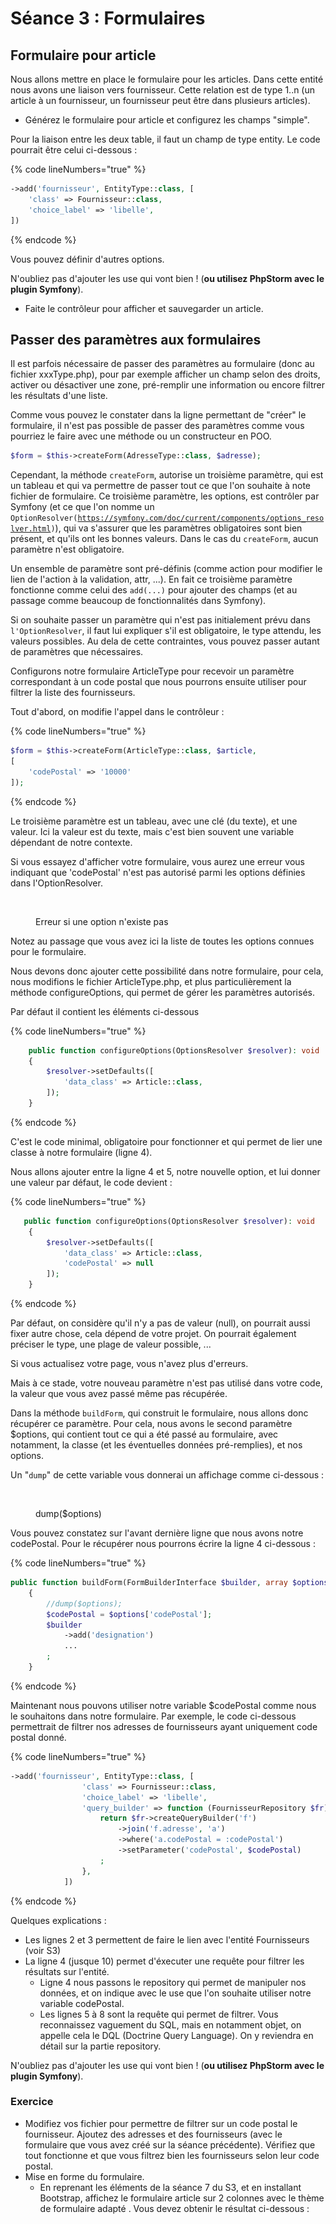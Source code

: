 # Séance 3 : Formulaires

## Formulaire pour article

Nous allons mettre en place le formulaire pour les articles. Dans cette entité nous avons une liaison vers fournisseur. Cette relation est de type 1..n (un article à un fournisseur, un fournisseur peut être dans plusieurs articles).

* Générez le formulaire pour article et configurez les champs "simple".

Pour la liaison entre les deux table, il faut un champ de type entity. Le code pourrait être celui ci-dessous :&#x20;

{% code lineNumbers="true" %}
```php
->add('fournisseur', EntityType::class, [
    'class' => Fournisseur::class,
    'choice_label' => 'libelle',
])
```
{% endcode %}

Vous pouvez définir d'autres options.

N'oubliez pas d'ajouter les use qui vont bien ! (**ou utilisez PhpStorm avec le plugin Symfony**).

* Faite le contrôleur pour afficher et sauvegarder un article.

## Passer des paramètres aux formulaires

Il est parfois nécessaire de passer des paramètres au formulaire (donc au fichier xxxType.php), pour par exemple afficher un champ selon des droits, activer ou désactiver une zone, pré-remplir une information ou encore filtrer les résultats d'une liste.

Comme vous pouvez le constater dans la ligne permettant de "créer" le formulaire, il n'est pas possible de passer des paramètres comme vous pourriez le faire avec une méthode ou un constructeur en POO.

```php
$form = $this->createForm(AdresseType::class, $adresse);
```

Cependant, la méthode `createForm`, autorise un troisième paramètre, qui est un tableau et qui va permettre de passer tout ce que l'on souhaite à note fichier de formulaire. Ce troisième paramètre, les options, est contrôler par Symfony (et ce que l'on nomme un `OptionResolver(`[`https://symfony.com/doc/current/components/options_resolver.html`](https://symfony.com/doc/current/components/options\_resolver.html)`)`), qui va s'assurer que les paramètres obligatoires sont bien présent, et qu'ils ont les bonnes valeurs. Dans le cas du `createForm`, aucun paramètre n'est obligatoire.&#x20;

Un ensemble de paramètre sont pré-définis (comme action pour modifier le lien de l'action à la validation, attr, ...). En fait ce troisième paramètre fonctionne comme celui des `add(...)` pour ajouter des champs (et au passage comme beaucoup de fonctionnalités dans Symfony).

Si on souhaite passer un paramètre qui n'est pas initialement prévu dans `l'OptionResolver`, il faut lui expliquer s'il est obligatoire, le type attendu, les valeurs possibles. Au dela de cette contraintes, vous pouvez passer autant de paramètres que nécessaires.

Configurons notre formulaire ArticleType pour recevoir un paramètre correspondant à un code postal que nous pourrons ensuite utiliser pour filtrer la liste des fournisseurs.

Tout d'abord, on modifie l'appel dans le contrôleur :&#x20;

{% code lineNumbers="true" %}
```php
$form = $this->createForm(ArticleType::class, $article,
[
    'codePostal' => '10000'
]);
```
{% endcode %}

Le troisième paramètre est un tableau, avec une clé (du texte), et une valeur. Ici la valeur est du texte, mais c'est bien souvent une variable dépendant de notre contexte.

Si vous essayez d'afficher votre formulaire, vous aurez une erreur vous indiquant que 'codePostal' n'est pas autorisé parmi les options définies dans l'OptionResolver.

<figure><img src="../.gitbook/assets/Capture d’écran 2023-02-10 à 08.24.26.png" alt=""><figcaption><p>Erreur si une option n'existe pas</p></figcaption></figure>

Notez au passage que vous avez ici la liste de toutes les options connues pour le formulaire.

Nous devons donc ajouter cette possibilité dans notre formulaire, pour cela, nous modifions le fichier ArticleType.php, et plus particulièrement la méthode configureOptions, qui permet de gérer les paramètres autorisés.

Par défaut il contient les éléments ci-dessous

{% code lineNumbers="true" %}
```php
    public function configureOptions(OptionsResolver $resolver): void
    {
        $resolver->setDefaults([
            'data_class' => Article::class,
        ]);
    }
```
{% endcode %}

C'est le code minimal, obligatoire pour fonctionner et qui permet de lier une classe à notre formulaire (ligne 4).

Nous allons ajouter entre la ligne 4 et 5, notre nouvelle option, et lui donner une valeur par défaut, le code devient :&#x20;

{% code lineNumbers="true" %}
```php
   public function configureOptions(OptionsResolver $resolver): void
    {
        $resolver->setDefaults([
            'data_class' => Article::class,
            'codePostal' => null
        ]);
    }
```
{% endcode %}

Par défaut, on considère qu'il n'y a pas de valeur (null), on pourrait aussi fixer autre chose, cela dépend de votre projet. On pourrait également préciser le type, une plage de valeur possible, ...

Si vous actualisez votre page, vous n'avez plus d'erreurs.

Mais à ce stade, votre nouveau paramètre n'est pas utilisé dans votre code, la valeur que vous avez passé même pas récupérée.

Dans la méthode `buildForm`, qui construit le formulaire, nous allons donc récupérer ce paramètre. Pour cela, nous avons le second paramètre $options, qui contient tout ce qui a été passé au formulaire, avec notamment, la classe (et les éventuelles données pré-remplies), et nos options.

Un "`dump`" de cette variable vous donnerai un affichage comme ci-dessous :&#x20;

<figure><img src="../.gitbook/assets/Capture d’écran 2023-02-10 à 08.31.26.png" alt=""><figcaption><p>dump($options)</p></figcaption></figure>

Vous pouvez constatez sur l'avant dernière ligne que nous avons notre codePostal. Pour le récupérer nous pourrons écrire la ligne 4 ci-dessous :&#x20;

{% code lineNumbers="true" %}
```php
public function buildForm(FormBuilderInterface $builder, array $options): void
    {
        //dump($options);
        $codePostal = $options['codePostal'];
        $builder
            ->add('designation')
            ...
        ;
    }
```
{% endcode %}

Maintenant nous pouvons utiliser notre variable $codePostal comme nous le souhaitons dans notre formulaire. Par exemple, le code ci-dessous permettrait de filtrer nos adresses de fournisseurs ayant uniquement code postal donné.

{% code lineNumbers="true" %}
```php
->add('fournisseur', EntityType::class, [
                'class' => Fournisseur::class,
                'choice_label' => 'libelle',
                'query_builder' => function (FournisseurRepository $fr) use ($codePostal) {
                    return $fr->createQueryBuilder('f')
                        ->join('f.adresse', 'a')
                        ->where('a.codePostal = :codePostal')
                        ->setParameter('codePostal', $codePostal)
                    ;
                },
            ])
```
{% endcode %}

Quelques explications :&#x20;

* Les lignes 2 et 3 permettent de faire le lien avec l'entité Fournisseurs (voir S3)
* La ligne 4 (jusque 10) permet d'éxecuter une requête pour filtrer les résultats sur l'entité.
  * Ligne 4 nous passons le repository qui permet de manipuler nos données, et on indique avec le use que l'on souhaite utiliser notre variable codePostal.&#x20;
  * Les lignes 5 à 8 sont la requête qui permet de filtrer. Vous reconnaissez vaguement du SQL, mais en notamment objet, on appelle cela le DQL (Doctrine Query Language). On y reviendra en détail sur la partie repository.

N'oubliez pas d'ajouter les use qui vont bien ! (**ou utilisez PhpStorm avec le plugin Symfony**).

### Exercice

* Modifiez vos fichier pour permettre de filtrer sur un code postal le fournisseur. Ajoutez des adresses et des fournisseurs (avec le formulaire que vous avez créé sur la séance précédente). Vérifiez que tout fonctionne et que vous filtrez bien les fournisseurs selon leur code postal.
* Mise en forme du formulaire.
  * En reprenant les éléments de la séance 7 du S3, et en installant Bootstrap, affichez le formulaire article sur 2 colonnes avec le thème de formulaire adapté . Vous devez obtenir le résultat ci-dessous :&#x20;

<figure><img src="../.gitbook/assets/Capture d’écran 2023-02-10 à 08.46.43.png" alt=""><figcaption></figcaption></figure>

